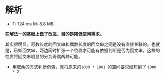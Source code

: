 # 解析

* T: 124 ms	M: 8.8 MB

**在解法一的基础上做了改进，目的是降低空间需求。**

其实很明显，奇数长度的回文串和偶数长度的回文串之间是没有直接关联的。也就是，已知回文串，两边同时扩张一个位置才可能有依据判断是否为回文串。这样的性质将回文串明显的分为奇偶两种可能。

* 用取余的方式判断奇偶，就将原来的`1000 * 1001 `的空间要求缩短到了 `1000 * 2`